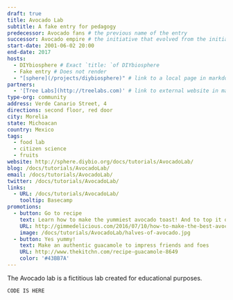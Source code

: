```yaml
---
draft: true
title: Avocado Lab
subtitle: A fake entry for pedagogy
predecessor: Avocado fans # the previous name of the entry
successor: Avocado empire # the initiative that evolved from the initiative
start-date: 2001-06-02 20:00
end-date: 2017
hosts:
  - DIYbiosphere # Exact `title: `of DIYbiosphere
  - Fake entry # Does not render
  - "[sphere](/projects/diybiosphere)" # link to a local page in markdown link wrapped in ""
partners:
  - '[Tree Labs](http://treelabs.com)' # link to external website in markdown link wrapped in ''
type-org: community
address: Verde Canario Street, 4
directions: second floor, red door
city: Morelia
state: Michoacan
country: Mexico
tags:
  - food lab
  - citizen science
  - fruits
website: http://sphere.diybio.org/docs/tutorials/AvocadoLab/  
blog: /docs/tutorials/AvocadoLab/
email: /docs/tutorials/AvocadoLab/
twitter: /docs/tutorials/AvocadoLab/
links:
  - URL: /docs/tutorials/AvocadoLab/
    tooltip: Basecamp
promotions:
  - button: Go to recipe
    text: Learn how to make the yummiest avocado toast! And to top it off with a nice poached egg
    URL: http://gimmedelicious.com/2016/07/10/how-to-make-the-best-avocado-toast-with-eggs/
    image: /docs/tutorials/AvocadoLab/halves-of-avocado.jpg
  - button: Yes yummy!
    text: Make an authentic guacamole to impress friends and foes
    URL: http://www.thekitchn.com/recipe-guacamole-8649
    color: '#43BB7A'  
---
```


The Avocado lab is a fictitious lab created for educational purposes.

```
CODE IS HERE
```
